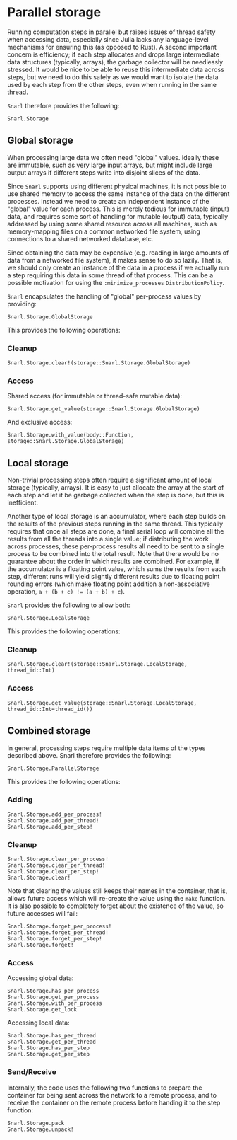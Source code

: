 # Parallel storage

Running computation steps in parallel but raises issues of thread safety when accessing data,
especially since Julia lacks any language-level mechanisms for ensuring this (as opposed to Rust). A
second important concern is efficiency; if each step allocates and drops large intermediate data
structures (typically, arrays), the garbage collector will be needlessly stressed. It would be nice
to be able to reuse this intermediate data across steps, but we need to do this safely as we would
want to isolate the data used by each step from the other steps, even when running in the same
thread.

`Snarl` therefore provides the following:

```@docs
Snarl.Storage
```

## Global storage

When processing large data we often need "global" values. Ideally these are immutable, such as very
large input arrays, but might include large output arrays if different steps write into disjoint
slices of the data.

Since `Snarl` supports using different physical machines, it is not possible to use shared memory to
access the same instance of the data on the different processes. Instead we need to create an
independent instance of the "global" value for each process. This is merely tedious for immutable
(input) data, and requires some sort of handling for mutable (output) data, typically addressed by
using some shared resource across all machines, such as memory-mapping files on a common networked
file system, using connections to a shared networked database, etc.

Since obtaining the data may be expensive (e.g. reading in large amounts of data from a networked
file system), it makes sense to do so lazily. That is, we should only create an instance of the data
in a process if we actually run a step requiring this data in some thread of that process. This can
be a possible motivation for using the `:minimize_processes` `DistributionPolicy`.

`Snarl` encapsulates the handling of "global" per-process values by providing:

```@docs
Snarl.Storage.GlobalStorage
```

This provides the following operations:

### Cleanup

```@docs
Snarl.Storage.clear!(storage::Snarl.Storage.GlobalStorage)
```

### Access

Shared access (for immutable or thread-safe mutable data):

```@docs
Snarl.Storage.get_value(storage::Snarl.Storage.GlobalStorage)
```

And exclusive access:

```@docs
Snarl.Storage.with_value(body::Function, storage::Snarl.Storage.GlobalStorage)
```

## Local storage

Non-trivial processing steps often require a significant amount of local storage (typically,
arrays). It is easy to just allocate the array at the start of each step and let it be garbage
collected when the step is done, but this is inefficient.

Another type of local storage is an accumulator, where each step builds on the results of the
previous steps running in the same thread. This typically requires that once all steps are done, a
final serial loop will combine all the results from all the threads into a single value; if
distributing the work across processes, these per-process results all need to be sent to a single
process to be combined into the total result. Note that there would be no guarantee about the order
in which results are combined. For example, if the accumulator is a floating point value, which sums
the results from each step, different runs will yield slightly different results due to floating
point rounding errors (which make floating point addition a non-associative operation, `a + (b + c)
!= (a + b) + c`).

`Snarl` provides the following to allow both:

```@docs
Snarl.Storage.LocalStorage
```

This provides the following operations:

### Cleanup

```@docs
Snarl.Storage.clear!(storage::Snarl.Storage.LocalStorage, thread_id::Int)
```

### Access

```@docs
Snarl.Storage.get_value(storage::Snarl.Storage.LocalStorage, thread_id::Int=thread_id())
```

## Combined storage

In general, processing steps require multiple data items of the types described above. Snarl
therefore provides the following:

```@docs
Snarl.Storage.ParallelStorage
```

This provides the following operations:

### Adding

```@docs
Snarl.Storage.add_per_process!
Snarl.Storage.add_per_thread!
Snarl.Storage.add_per_step!
```

### Cleanup

```@docs
Snarl.Storage.clear_per_process!
Snarl.Storage.clear_per_thread!
Snarl.Storage.clear_per_step!
Snarl.Storage.clear!
```

Note that clearing the values still keeps their names in the container, that is, allows future
access which will re-create the value using the `make` function. It is also possible to completely
forget about the existence of the value, so future accesses will fail:

```@docs
Snarl.Storage.forget_per_process!
Snarl.Storage.forget_per_thread!
Snarl.Storage.forget_per_step!
Snarl.Storage.forget!
```

### Access

Accessing global data:

```@docs
Snarl.Storage.has_per_process
Snarl.Storage.get_per_process
Snarl.Storage.with_per_process
Snarl.Storage.get_lock
```

Accessing local data:

```@docs
Snarl.Storage.has_per_thread
Snarl.Storage.get_per_thread
Snarl.Storage.has_per_step
Snarl.Storage.get_per_step
```

### Send/Receive

Internally, the code uses the following two functions to prepare the container for being
sent across the network to a remote process, and to receive the container on the remote
process before handing it to the step function:

```@docs
Snarl.Storage.pack
Snarl.Storage.unpack!
```
